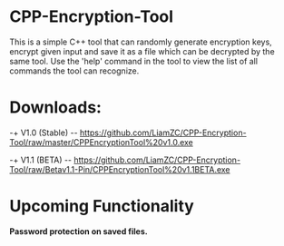 # CPP-Encryption-Tool

This is a simple C++ tool that can randomly generate encryption keys, encrypt given input and save it as a file which can be decrypted by the same tool. 
Use the 'help' command in the tool to view the list of all commands the tool can recognize.

# Downloads:

-+ V1.0 (Stable)
-- https://github.com/LiamZC/CPP-Encryption-Tool/raw/master/CPPEncryptionTool%20v1.0.exe

-+ V1.1 (BETA)
-- https://github.com/LiamZC/CPP-Encryption-Tool/raw/Betav1.1-Pin/CPPEncryptionTool%20v1.1BETA.exe

# Upcoming Functionality

**Password protection on saved files.**
